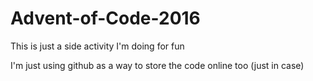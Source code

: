 # Advent-of-Code-2016
This is just a side activity I'm doing for fun

I'm just using github as a way to store the code online too (just in case)
